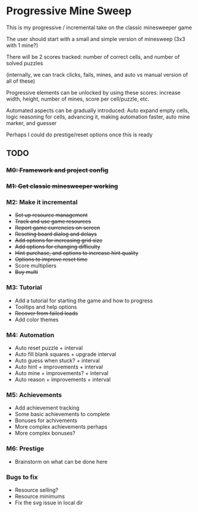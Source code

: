 # Progressive Mine Sweep

This is my progressive / incremental take on the classic minesweeper game

The user should start with a small and simple version of minesweep (3x3 with 1 mine?)

There will be 2 scores tracked: number of correct cells, and number of solved puzzles

(internally, we can track clicks, fails, mines, and auto vs manual version of all of these)

Progressive elements can be unlocked by using these scores: increase width, height,
number of mines, score per cell/puzzle, etc.

Automated aspects can be gradually introduced: Auto expand empty cells, logic reasoning for cells,
advancing it, making automation faster, auto mine marker, and guesser

Perhaps I could do prestige/reset options once this is ready

## TODO

### ~~M0: Framework and project config~~

### ~~M1: Get classic minesweeper working~~

### M2: Make it incremental

- ~~Set up resource management~~
- ~~Track and use game resources~~
- ~~Report game currencies on screen~~
- ~~Reseting board dialog and delays~~
- ~~Add options for increasing grid size~~
- ~~Add options for changing difficulty~~
- ~~Hint purchase, and options to increase hint quality~~
- ~~Options to improve reset time~~
- Score multipliers
- ~~Buy multi~~

### M3: Tutorial

- Add a tutorial for starting the game and how to progress
- Tooltips and help options
- ~~Recover from failed loads~~
- Add color themes

### M4: Automation

- Auto reset puzzle + interval
- Auto fill blank squares + upgrade interval
- Auto guess when stuck? + interval
- Auto hint + improvements + interval
- Auto mine + improvements? + interval
- Auto reason + improvements + interval

### M5: Achievements

- Add achievement tracking
- Some basic achievements to complete
- Bonuses for achivements
- More complex achievements perhaps
- More complex bonuses?

### M6: Prestige

- Brainstorm on what can be done here

### Bugs to fix

- Resource selling?
- Resource minimums
- Fix the svg issue in local dir
